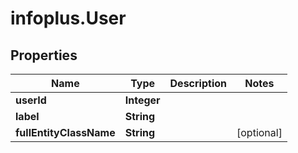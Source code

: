 # infoplus.User

## Properties
Name | Type | Description | Notes
------------ | ------------- | ------------- | -------------
**userId** | **Integer** |  | 
**label** | **String** |  | 
**fullEntityClassName** | **String** |  | [optional] 


